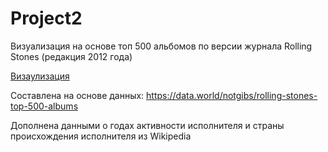 # Project2

Визуализация на основе топ 500 альбомов по версии журнала Rolling Stones (редакция 2012 года)

[Визаулизация](https://public.tableau.com/app/profile/kate5782/viz/Albumsw20/Sheet3?publish=yes)

Составлена на основе данных:
https://data.world/notgibs/rolling-stones-top-500-albums

Дополнена данными о годах активности исполнителя и страны происхождения исполнителя из Wikipedia
